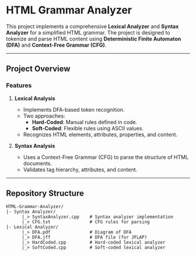 # HTML Grammar Analyzer

This project implements a comprehensive **Lexical Analyzer** and **Syntax Analyzer** for a simplified HTML grammar. The project is designed to tokenize and parse HTML content using **Deterministic Finite Automaton (DFA)** and **Context-Free Grammar (CFG)**.

---

## Project Overview

### Features
1. **Lexical Analysis**
   - Implements DFA-based token recognition.
   - Two approaches:
     - **Hard-Coded**: Manual rules defined in code.
     - **Soft-Coded**: Flexible rules using ASCII values.
   - Recognizes HTML elements, attributes, properties, and content.

2. **Syntax Analysis**
   - Uses a Context-Free Grammar (CFG) to parse the structure of HTML documents.
   - Validates tag hierarchy, attributes, and content.

---

## Repository Structure

```plaintext
HTML-Grammar-Analyzer/
|- Syntax Analyzer/
      |_> SyntaxAnalyzer.cpp    # Syntax analyzer implementation
      |_> CFG.txt               # CFG rules for parsing
|- Lexical Analyzer/
      |_> DFA.pdf               # Diagram of DFA
      |_> DFA.jff               # DFA file (for JFLAP)
      |_> HardCoded.cpp         # Hard-coded lexical analyzer
      |_> SoftCoded.cpp         # Soft-coded lexical analyzer
